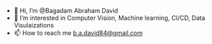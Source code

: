 - 👋 Hi, I’m @Bagadam Abraham David
- 👀 I’m interested in Computer Vision, Machine learning, CI/CD, Data Visulaizations
- 📫 How to reach me b.a.david84@gmail.com

<!---
BagadamAbrahamDavid/BagadamAbrahamDavid is a ✨ special ✨ repository because its `README.md` (this file) appears on your GitHub profile.
You can click the Preview link to take a look at your changes.
--->

